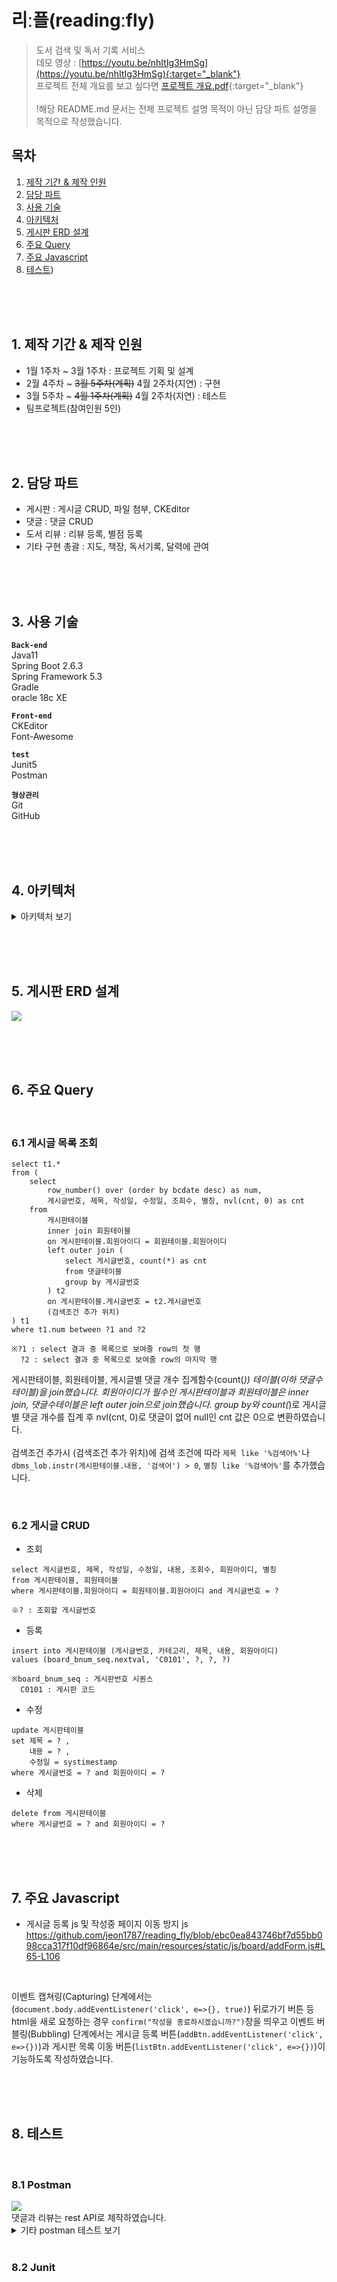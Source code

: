 # 리ː플(readingːfly)

>도서 검색 및 독서 기록 서비스
><br>데모 영상 : [https://youtu.be/nhItIg3HmSg](https://youtu.be/nhItIg3HmSg){:target="_blank"}
><br>프로젝트 전체 개요를 보고 싶다면 [프로젝트 개요.pdf](https://jeon1787.github.io/assets/220413%202%EC%A1%B0_%ED%94%84%EB%A1%9C%EC%A0%9D%ED%8A%B8_%EB%B0%9C%ED%91%9C.pdf){:target="_blank"}
><br><br>!해당 README.md 문서는 전체 프로젝트 설명 목적이 아닌 담당 파트 설명을 목적으로 작성했습니다.

## 목차
1. [제작 기간 & 제작 인원](#1.-제작-기간-&-제작-인원)
2. [담당 파트](#2.-담당-파트)
3. [사용 기술](#3.-사용-기술)
4. [아키텍처](#4.-아키텍처)
5. [게시판 ERD 설계](#5.-게시판-ERD-설계)
6. [주요 Query](#6.-주요-Query)
7. [주요 Javascript](#7.-주요-Javascript)
8. [테스트](#8.-테스트))

<br><br><br>

## 1. 제작 기간 & 제작 인원
- 1월 1주차 ~ 3월 1주차 : 프로젝트 기획 및 설계
- 2월 4주차 ~ <s>3월 5주차(계획)</s> 4월 2주차(지연) : 구현
- 3월 5주차 ~ <s>4월 1주차(계획)</s> 4월 2주차(지연) : 테스트
- 팀프로젝트(참여인원 5인)

<br><br><br>

## 2. 담당 파트
- 게시판 : 게시글 CRUD, 파일 첨부, CKEditor
- 댓글 : 댓글 CRUD
- 도서 리뷰 : 리뷰 등록, 별점 등록
- 기타 구현 총괄 : 지도, 책장, 독서기록, 달력에 관여

<br><br><br>

## 3. 사용 기술
**`Back-end`**<br>
Java11<br>
Spring Boot 2.6.3<br>
Spring Framework 5.3<br>
Gradle<br>
oracle 18c XE<br>

**`Front-end`**<br>
CKEditor<br>
Font-Awesome

**`test`**<br>
Junit5<br>
Postman

**`형상관리`**<br>
Git<br>
GitHub<br>

<br><br><br>

## 4. 아키텍처

<details>
<summary>아키텍처 보기</summary>

<img src="./src/main/resources/static/img/readme/board_architecture.png">

</details>

<br><br><br>

## 5. 게시판 ERD 설계
<img src="./src/main/resources/static/img/readme/board_ERD.png">

<br><br><br>

## 6. 주요 Query

<br>

### 6.1 게시글 목록 조회
```
select t1.*
from (
    select
        row_number() over (order by bcdate desc) as num,
        게시글번호, 제목, 작성일, 수정일, 조회수, 별칭, nvl(cnt, 0) as cnt
    from
        게시판테이블
        inner join 회원테이블
        on 게시판테이블.회원아이디 = 회원테이블.회원아이디
        left outer join (
            select 게시글번호, count(*) as cnt
            from 댓글테이블
            group by 게시글번호
        ) t2
        on 게시판테이블.게시글번호 = t2.게시글번호
        (검색조건 추가 위치)
) t1
where t1.num between ?1 and ?2

※?1 : select 결과 중 목록으로 보여줄 row의 첫 행
  ?2 : select 결과 중 목록으로 보여줄 row의 마지막 행
```
게시판테이블, 회원테이블, 게시글별 댓글 개수 집계함수(count(*)) 테이블(이하 댓글수테이블)을 join했습니다.
회원아이디가 필수인 게시판테이블과 회원테이블은 inner join, 댓글수테이블은 left outer join으로 join했습니다.
group by와 count(*)로 게시글별 댓글 개수를 집계 후 nvl(cnt, 0)로 댓글이 없어 null인 cnt 값은 0으로 변환하였습니다.
<br><br>
검색조건 추가시 (검색조건 추가 위치)에 검색 조건에 따라 `제목 like '%검색어%'`나 `dbms_lob.instr(게시판테이블.내용, '검색어') > 0`, `별칭 like '%검색어%'`를 추가했습니다.

<br>

### 6.2 게시글 CRUD

- 조회
```
select 게시글번호, 제목, 작성일, 수정일, 내용, 조회수, 회원아이디, 별칭
from 게시판테이블, 회원테이블
where 게시판테이블.회원아이디 = 회원테이블.회원아이디 and 게시글번호 = ?

※? : 조회할 게시글번호 
```

- 등록
```
insert into 게시판테이블 (게시글번호, 카테고리, 제목, 내용, 회원아이디)
values (board_bnum_seq.nextval, 'C0101', ?, ?, ?)

※board_bnum_seq : 게시판번호 시퀀스
  C0101 : 게시판 코드
```

- 수정
```
update 게시판테이블
set 제목 = ? ,
    내용 = ? ,
    수정일 = systimestamp
where 게시글번호 = ? and 회원아이디 = ?
```

- 삭제
```
delete from 게시판테이블
where 게시글번호 = ? and 회원아이디 = ?
```

</details>

<br><br><br>

## 7. 주요 Javascript

- 게시글 등록 js 및 작성중 페이지 이동 방지 js
https://github.com/jeon1787/reading_fly/blob/ebc0ea843746bf7d55bb098cca317f10df96864e/src/main/resources/static/js/board/addForm.js#L65-L106

<br>

이벤트 캡쳐링(Capturing) 단계에서는(`document.body.addEventListener('click', e=>{}, true)`)
뒤로가기 버튼 등 html을 새로 요청하는 경우 `confirm("작성을 종료하시겠습니까?")`창을 띄우고
이벤트 버블링(Bubbling) 단계에서는 게시글 등록 버튼(`addBtn.addEventListener('click', e=>{})`)과
게시판 목록 이동 버튼(`listBtn.addEventListener('click', e=>{})`)이 기능하도록 작성하였습니다.

<br><br><br>

## 8. 테스트

<br>

### 8.1 Postman
<img src="./src/main/resources/static/img/readme/postman_댓글목록조회.png">

<br>
댓글과 리뷰는 rest API로 제작하였습니다.
<br>
<details>
<summary>기타 postman 테스트 보기</summary>

<img width="190" height="100" src="./src/main/resources/static/img/readme/postman_댓글단건조회.png">
<img width="190" height="100" src="./src/main/resources/static/img/readme/postman_댓글등록.png">
<img width="190" height="100" src="./src/main/resources/static/img/readme/postman_댓글수정.png">
<img width="190" height="100" src="./src/main/resources/static/img/readme/postman_댓글삭제.png">
<img width="190" height="100" src="./src/main/resources/static/img/readme/postman_리뷰등록.png">
<img width="190" height="100" src="./src/main/resources/static/img/readme/postman_리뷰목록조회.png">

</details>

<br>

### 8.2 Junit
